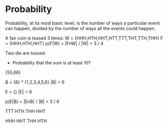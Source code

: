 # Probability

Probability, at its most basic level, is the number of ways a particular event can happen, divided by the number of ways all the events could happen.

A fair coin is tossed 3 times:
W = {HHH,HTH,HHT,HTT,TTT,THT,TTH,THH}
F = {HHH,HTH,HHT}
p(F|W)  = |FnW| / |W|
        = 3 / 4


Two die are tossed:

- Probability that the sum is at least 10?

{55,66}


B = {6} * {1,2,3,4,5,6}
|B| = 6

E = {}
|E| = 6

p(E|B) =    |EnB| / |B|
       =    3 / 6


TTT HTH THH HHT

HHH HHT THH HTH


